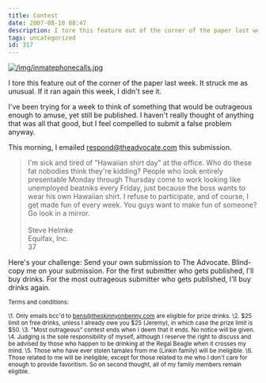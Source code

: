 ```yaml
---
title: Contest
date: 2007-08-10 08:47
description: I tore this feature out of the corner of the paper last week.  It struck me as unusual.  If it ran again this week, I didn't see it.  I've been trying for a week to think of something that would be outrageous enough to amuse, yet still be published.  I haven't really thought of anything that was all that good, but I feel compelled to submit a false problem anyway.
tags: uncategorized
id: 317
---
```

<a class="lightview centered" href="/img/inmatephonecalls.jpg" data-lightview-caption="" data-lightview-group="group1"><img src="/img/inmatephonecalls.jpg" alt="/img/inmatephonecalls.jpg"><br><span class="caption"></span></a>

I tore this feature out of the corner of the paper last week.  It struck me as unusual.  If it ran again this week, I didn't see it.

I've been trying for a week to think of something that would be outrageous enough to amuse, yet still be published.  I haven't really thought of anything that was all that good, but I feel compelled to submit a false problem anyway.

This morning, I emailed <a href="mailto:respond@theadvocate.com">respond@theadvocate.com</a> this submission.

<blockquote>I'm sick and tired of "Hawaiian shirt day" at the office.  Who do these fat nobodies think they're kidding?  People who look entirely presentable Monday through Thursday come to work looking like unemployed beatniks every Friday, just because the boss wants to wear his own Hawaiian shirt.  I refuse to participate, and of course, I get made fun of every week.  You guys want to make fun of someone?  Go look in a mirror.
<br><br>
Steve Helmke<br>
Equifax, Inc.<br>
37</blockquote>

Here's your challenge:  Send your own submission to The Advocate.  Blind-copy me on your submission.  For the first submitter who gets published, I'll buy drinks.  For the most outrageous submitter who gets published, I'll buy drinks again.

<small>Terms and conditions:

\1.  Only emails bcc'd to bens@theskinnyonbenny.com are eligible for prize drinks.
\2.  $25 limit on free drinks, unless I already owe you $25 (Jeremy), in which case the prize limit is $50.
\3.  "Most outrageous" contest ends when I deem that it ends.  No notice will be given.
\4.  Judging is the sole responsibility of myself, although I reserve the right to discuss and be advised by those who happen to be drinking at the Regal Beagle when it crosses my mind.
\5.  Those who have ever stolen tamales from me (Linkin family) will be ineligible.
\6.  Those related to me will be ineligible, except for those related to me who I don't care for enough to provide favoritism.  So on second thought, all of my family members remain eligible.</small>